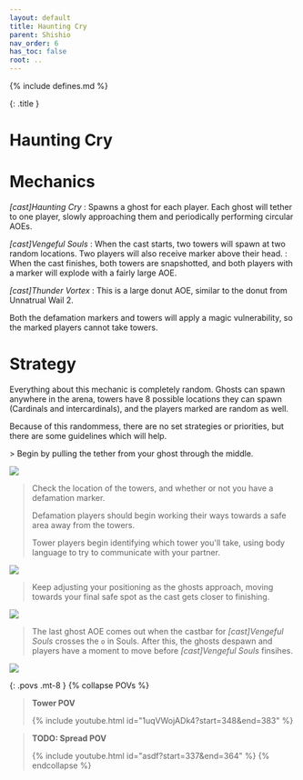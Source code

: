 ```yaml
---
layout: default
title: Haunting Cry
parent: Shishio
nav_order: 6
has_toc: false
root: ..
---
```


{% include defines.md %}

{: .title }
# Haunting Cry

# Mechanics

*[cast]Haunting Cry*
: Spawns a ghost for each player. Each ghost will tether to one player, slowly
  approaching them and periodically performing circular AOEs.

*[cast]Vengeful Souls*
: When the cast starts, two towers will spawn at two random locations. Two
  players will also receive marker above their head.
: When the cast finishes, both towers are snapshotted, and both players with a
  marker will explode with a fairly large AOE.

*[cast]Thunder Vortex*
: This is a large donut AOE, similar to the donut from Unnatrual Wail 2.

Both the defamation markers and towers will apply a magic vulnerability, so the
marked players cannot take towers.

# Strategy

Everything about this mechanic is completely random. Ghosts can spawn anywhere
in the arena, towers have 8 possible locations they can spawn (Cardinals and
intercardinals), and the players marked are random as well.

Because of this randommess, there are no set strategies or priorities, but there
are some guidelines which will help.

<div class="mechanics" markdown="1">
> Begin by pulling the tether from your ghost through the middle.

![](./timeline-1.png)

> Check the location of the towers, and whether or not you have a defamation
> marker.
>
> Defamation players should begin working their ways towards a safe area
> away from the towers.
>
> Tower players begin identifying which tower you'll take, using body language
> to try to communicate with your partner.

![](./timeline-2.png)

> Keep adjusting your positioning as the ghosts approach, moving towards your
> final safe spot as the cast gets closer to finishing.

![](./timeline-3.png)

> The last ghost AOE comes out when the castbar for *[cast]Vengeful Souls*
> crosses the `o` in Souls. After this, the ghosts despawn and players have a
> moment to move before *[cast]Vengeful Souls* finsihes.

![](./timeline-4.png)
</div>

{: .povs .mt-8 }
{% collapse POVs %}
> **Tower POV**
>
> {% include youtube.html id="1uqVWojADk4?start=348&end=383" %}

> **TODO: Spread POV**
>
> {% include youtube.html id="asdf?start=337&end=364" %}
{% endcollapse %}
